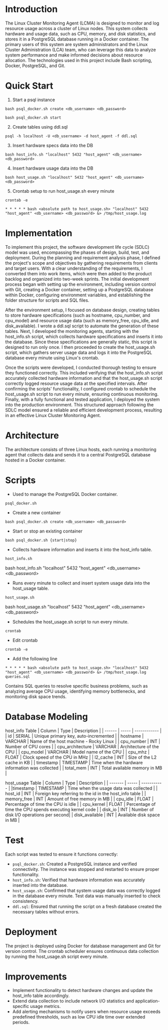 # Introduction

The Linux Cluster Monitoring Agent (LCMA) is designed to monitor and log resource usage across a cluster of Linux nodes. This system collects hardware and usage data, such as CPU, memory, and disk statistics, and stores it in a PostgreSQL database running in a Docker container. The primary users of this system are system administrators and the Linux Cluster Administration (LCA) team, who can leverage this data to analyze system performance and make informed decisions about resource allocation. The technologies used in this project include Bash scripting, Docker, PostgreSQL, and Git.

# Quick Start

1. Start a psql instance

```bash psql_docker.sh create <db_username> <db_password>```

```bash psql_docker.sh start```

2. Create tables using ddl.sql

```psql -h localhost -U <db_username> -d host_agent -f ddl.sql```

3. Insert hardware specs data into the DB

```bash host_info.sh "localhost" 5432 "host_agent" <db_username> <db_password>```

4. Insert hardware usage data into the DB

```bash host_usage.sh "localhost" 5432 "host_agent" <db_username> <db_password>```

5. Crontab setup to run host_usage.sh every minute

```crontab -e```

```* * * * * bash <absolute path to host_usage.sh> "localhost" 5432 "host_agent" <db_username> <db_password> &> /tmp/host_usage.log```


# Implementation
To implement this project, the software development life cycle (SDLC) model was used, encompassing the phases of design, build, test, and deployment. During the planning and requirement analysis phase, I defined the project's scope and objectives by gathering requirements from clients and target users. With a clear understanding of the requirements, I converted them into work items, which were then added to the product backlog and organized into two-week sprints. The initial development process began with setting up the environment, including version control with Git, creating a Docker container, setting up a PostgreSQL database within Docker, configuring environment variables, and establishing the folder structure for scripts and SQL files.

After the environment setup, I focused on database design, creating tables to store hardware specifications (such as hostname, cpu_number, and cpu_model) and resource usage data (such as memory_free, cpu_idle, and disk_available). I wrote a ddl.sql script to automate the generation of these tables. Next, I developed the monitoring agents, starting with the host_info.sh script, which collects hardware specifications and inserts it into the database. Since these specifications are generally static, this script is designed to run only once. I then proceeded to create the host_usage.sh script, which gathers server usage data and logs it into the PostgreSQL database every minute using Linux's crontab.

Once the scripts were developed, I conducted thorough testing to ensure they functioned correctly. This included verifying that the host_info.sh script accurately collected hardware information and that the host_usage.sh script correctly logged resource usage data at the specified intervals. After confirming the scripts' functionality, I configured crontab to schedule the host_usage.sh script to run every minute, ensuring continuous monitoring. Finally, with a fully functional and tested application, I deployed the system into the production environment. This structured approach following the SDLC model ensured a reliable and efficient development process, resulting in an effective Linux Cluster Monitoring Agent.

# Architecture
The architecture consists of three Linux hosts, each running a monitoring agent that collects data and sends it to a central PostgreSQL database hosted in a Docker container. 

# Scripts
- Used to manage the PostgreSQL Docker container.

```psql_docker.sh```

- Create a new container

```bash psql_docker.sh create <db_username> <db_password>```

- Start or stop an existing container

```bash psql_docker.sh {start|stop}```

- Collects hardware information and inserts it into the host_info table.

```host_info.sh```

bash host_info.sh "localhost" 5432 "host_agent" <db_username> <db_password>

- Runs every minute to collect and insert system usage data into the host_usage table.

```host_usage.sh```

bash host_usage.sh "localhost" 5432 "host_agent" <db_username> <db_password>

- Schedules the host_usage.sh script to run every minute.

```crontab```

- Edit crontab

```crontab -e```

- Add the following line

```* * * * * bash <absolute path to host_usage.sh> "localhost" 5432 "host_agent" <db_username> <db_password> &> /tmp/host_usage.log```
```queries.sql```

Contains SQL queries to resolve specific business problems, such as analyzing average CPU usage, identifying memory bottlenecks, and monitoring disk space trends.

# Database Modeling

host_info Table
| Column |	Type |	Description |
| ------ | ----- | ------------ |
| id |	SERIAL |	Unique primary key, auto-incremented |
| hostname	| VARCHAR |	Name of the host machine - Rocky Linux |
| cpu_number |	INT	| Number of CPU cores |
| cpu_architecture | VARCHAR	| Architecture of the CPU |
| cpu_model	| VARCHAR	| Model name of the CPU |
| cpu_mhz	| FLOAT	| Clock speed of the CPU in MHz |
| l2_cache |	INT	| Size of the L2 cache in KB |
| timestamp	| TIMESTAMP	| Time when the hardware information was collected |
| total_mem |	INT	| Total available memory in MB |

host_usage Table
| Column	| Type	| Description |
| ------- | ----- | ----------- |
|timestamp	| TIMESTAMP	| Time when the usage data was collected |
| host_id	| INT	| Foreign key referring to the id in the host_info table |
| memory_free	| INT	| Amount of free memory in MB |
| cpu_idle	| FLOAT	| Percentage of time the CPU is idle |
| cpu_kernel	| FLOAT	| Percentage of time the CPU spends executing kernel code |
| disk_io	| INT	| Number of disk I/O operations per second|
| disk_available	| INT	| Available disk space in MB |

# Test
Each script was tested to ensure it functions correctly:

- ```psql_docker.sh```: Created a PostgreSQL instance and verified connectivity. The instance was stopped and restarted to ensure proper functionality.
- ```host_info.sh```: Verified that hardware information was accurately inserted into the database.
- ```host_usage.sh```: Confirmed that system usage data was correctly logged in the database every minute. Test data was manually inserted to check consistency.
- ```ddl.sql```: Ensured that running the script on a fresh database created the necessary tables without errors.

# Deployment
The project is deployed using Docker for database management and Git for version control. The crontab scheduler ensures continuous data collection by running the host_usage.sh script every minute.

# Improvements
- Implement functionality to detect hardware changes and update the host_info table accordingly.
- Extend data collection to include network I/O statistics and application-specific usage metrics.
- Add alerting mechanisms to notify users when resource usage exceeds predefined thresholds, such as low CPU idle time over extended periods.
